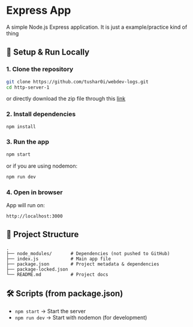 # Express App

A simple Node.js Express application. It is just a example/practice kind of thing

## 🚀 Setup & Run Locally

### 1. Clone the repository
```bash
git clone https://github.com/tushar0i/webdev-logs.git
cd http-server-1
```
or directly download the zip file through this <a href="https://download-directory.github.io/?url=https%3A%2F%2Fgithub.com%2FTushar0i%2Fwebdev-logs%2Ftree%2Fmain%2Fhttp-server-1" >link</a>

### 2. Install dependencies
```bash
npm install
```

### 3. Run the app
```bash
npm start
```
or if you are using nodemon:
```bash
npm run dev
```

### 4. Open in browser
App will run on:
```
http://localhost:3000
```

## 📂 Project Structure
```
.
├── node_modules/       # Dependencies (not pushed to GitHub)
├── index.js            # Main app file
├── package.json        # Project metadata & dependencies
├── package-locked.json
└── README.md           # Project docs
```

## 🛠️ Scripts (from package.json)
- `npm start` → Start the server  
- `npm run dev` → Start with nodemon (for development)  